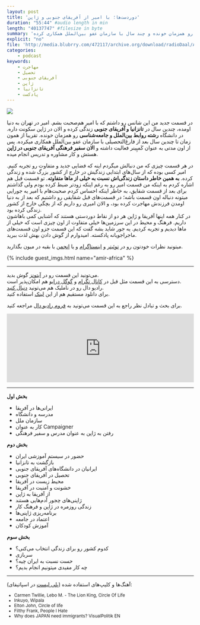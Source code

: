 ```yaml
---
layout: post
title: 'دوردست‌ها؛ با امیر از آفریقای جنوبی و ژاپن'
duration: "55:44" #audio length in min
length: "40137747" #filesize in byte
summary: 'در قسمت جدید من این شانس رو داشتم که با امیر هم‌صحبت بشم. امیر در تهران به دنیا اومده، چندین سال در تانزانیا و آفریقای جنوبی زندگی کرده و الان در ژاپن سکونت داره. در دانشگاه رشته روابط بین‌الملل و جامعه‌شناسی رو همزمان خونده و چند سال با سازمان عفو بین‌الملل همکاری کرده.'
explicit: "no"
file: 'http://media.blubrry.com/472117/archive.org/download/radioDaal/Amir-Africa-Japan.mp3'
categories:
    - podcast
keywords:
    - مهاجرت
    - تحصیل
    - آفریقای جنوبی
    - ژاپن
    - تانزانیا
    - پادکست
---
```

<img src="{{site.baseurl}}/public/img/amir-africa/cover.jpg" class="cover-img"/>

در قسمت جدید من این شانس رو داشتم که با امیر هم‌صحبت بشم. امیر در تهران به دنیا اومده، چندین سال در **تانزانیا و آفریقای جنوبی** زندگی کرده و الان در ژاپن سکونت داره. در دانشگاه **رشته روابط بین‌الملل و جامعه‌شناسی** رو همزمان خونده. تقریبا از همون زمان تا چندین سال بعد از فارغ‌التحصیلی با سازمان عفو بین‌الملل همکاری میکرده. پس از اون مدتی به عنوان کَمپِینر فعالیت داشته و **الان سفیر فرهنگی آفریقای جنوبی در ژاپن** هستش و کار مشاوره و تدریس انجام میده.

در هر قسمت چیزی که من دنبالش میگردم اینه که فضایی جدید و متفاوت رو تجربه کنیم. امیر کسی بوده که از سال‌های ابتدایی زندگیش در خارج از کشور بزرگ شده و زندگی کرده. **به همین خاطر داستان زندگی‌اش نسبت به خیلی از ماها متفاوته**. تو قسمت قبل هم اشاره کردم به اینکه من قسمت امیر رو به رغم اینکه زودتر ضبط کرده بودم ولی گذاشتم برای بعد از قسمت شقایق، به خاطر اینکه احساس کردم صحبت‌هام با امیر یه جورایی میتونه دنباله اون قسمت باشه؛ در قسمت‌های قبل شقایقی رو داشتیم که بعد از به دنیا اومدن فرزندش مهاجرت کرده بود، و الان امیری رو داریم که از بچگی خارج از کشور زندگی کرده بود.  
در کنار همه اینها آفریقا و ژاپن هر دو از نقاط دوردستی هستند که آشنایی کمی باهاشون داریم. فرهنگ و محیط در این سرزمین‌ها خیلی متفاوت از اون چیزی است که خیلی از ماها دیدیم و تجربه کردیم. یه جور شاید بشه گفت که این قسمت جزو اون قسمت‌های ماجراجویانه پادکسته. امیدوارم از گوش دادن بهش لذت ببرید.

میتونید نظرات خودتون رو در [توئیتر](https://twitter.com/radioDaal) و [اینستاگرام](https://www.instagram.com/radioDaal/) و یا [انجمن](http://bit.ly/2K1lBHk) با بقیه در میون بگذارید.

{% include guest_imgs.html name="amir-africa" %}

<hr>

می‌تونید این قسمت رو در [آیتونز](http://apple.co/2go4xdT) گوش بدید.  
دسترسی به این قسمت مثل قبل در [کانال تگرام](https://t.me/radioDaal) و [گوگل درایو](http://bit.ly/daal-20) هم امکان‌پذیر است.  
رادیو دال رو در ناملیک هم می‌تونید [دنبال کنید](http://bit.ly/2C2KlZw).  
برای دانلود مستقیم هم از این [لینک]({{page.file}}) استفاده کنید.

برای بحث و تبادل نظر راجع به این قسمت می‌تونید به [فروم رادیو دال](http://bit.ly/2K1lBHk) مراجعه کنید.  

<!-- {% include player.html id="34843447" %} -->
<iframe sandbox="allow-same-origin allow-scripts allow-top-navigation allow-popups" width="100%" height="185" frameborder="0" src="https://embed.radiopublic.com/e?if=-WoAxb4&ge=s1!2ab733011633e33114271d972b5981b5127152c8"></iframe>


<hr>

**بخش اول**
- ایرانی‌ها در آفریقا
- مدرسه و دانشگاه
- سازمان ملل
- کار به عنوان Campaigner
- رفتن به ژاپن به عنوان مدرس و سفیر فرهنگی

**بخش دوم**
- حضور در سیستم آموزشی ایران
- بازگشت به تانزانیا
- ایرانیان در دانشگاه‌های آفریقای جنوبی
- تحصیل در آفریقای جنوبی
- محیط زیست در آفریقا
- خشونت و امنیت در آفریقا
- از آفریقا به ژاپن
- ژاپنی‌های چجور آدم‌هایی هستند
- زندگی روزمره در ژاپن و فرهنگ کار
- برنامه‌ریزی ژاپنی‌ها
- اعتماد در جامعه
- آموزش کودکان

**بخش سوم**
- کدوم کشور رو برای زندگی انتخاب می‌کنی؟
- سربازی
- حست نسبت به ایران چیه؟
- چه کار مفیدی میتونیم انجام بدیم؟


<hr>

آهنگ‌ها و کلیپ‌های استفاده شده ([پلی لیست](http://bit.ly/daal-music) در اسپاتیفای): 
<div dir="ltr" style="font-size: smaller;">
<ul>
<li>Carmen Twillie, Lebo M. - The Lion King, Circle Of Life</li>
<li>Inkuyo, Wipala</li>
<li>Elton John, Circle of life</li>
<li>Filthy Frank, People I Hate</li>
<li>Why does JAPAN need immigrants? VisualPolitik EN</li>
</ul>
</div>